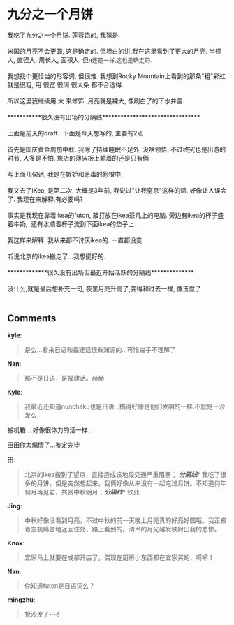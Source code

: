 # 九分之一个月饼

<div id="msgcns!9884D0A402622CB2!3425" class="bvMsg"><div>我吃了九分之一个月饼. 莲蓉馅的, 我猜是.</div>
<div> </div>
<div>米国的月亮不会更圆, 这是确定的. 但坦白的讲,我在这里看到了更大的月亮. 半径大, 直径大, 周长大, 面积大. 但<font face="Times New Roman" color="#000000" size="3">π<font size="2"><font face="Verdana" color="#444444"><font size="2">还是一样,这也是确定的.</font></font></font></font></div>
<div> </div>
<div>我想找个更恰当的形容词, 但很难. 我想到Rocky Mountain上看到的那条&quot;粗&quot;彩虹. 就是很粗, 用 很宽 很阔 很大条 都不合适得.</div>
<div> </div>
<div>所以这里我继续用 大 来修饰. 月亮就是裸大, 像刷白了的下水井盖.</div>
<div> </div>
<div>***********很久没有出场的分隔线********************************</div>
<div> </div>
<div>上面是前天的draft.  下面是今天想写的, 主要有2点</div>
<div> </div>
<div>首先是国庆黄金周加中秋. 我除了持续睡眠不足外, 没啥领悟. 不过终究也是出游的时节, 人多是不怕. 旅店的薄床板上躺着的还是只有俩</div>
<div> </div>
<div>写上面几句话, 我是在嫉妒和恶毒的怨恨中.</div>
<div> </div>
<div>我又去了iKea, 是第二次. 大概是3年前, 我说过&quot;让我窒息&quot;这样的话, 好像让人误会了. 我现在来解释,有必要吗? </div>
<div> </div>
<div>事实是我现在靠着ikea的futon, 敲打放在ikea茶几上的电脑. 旁边有ikea的杯子盛着牛奶,  还有水顺着杯子流到下面ikea的垫子上.</div>
<div> </div>
<div>我这样来解释. 我从来都不讨厌ikea的. 一直都没变</div>
<div> </div>
<div>听说北京的ikea搬走了...我想挺好的. </div>
<div> </div>
<div>*************很久没有出场但最近开始活跃的分隔线**************</div>
<div> </div>
<div>没什么,就是最后想补充一句, 夜里月亮升高了,变得和过去一样, 像玉盘了</div>
<div> </div></div>

## Comments

**kyle**:
> 是么...看来日语和福建话很有渊源的...可惜鬼子不理解了

**Nan**:
> 那不是日语，是福建话。赫赫

**Kyle**:
> 我最近还知道nunchaku也是日语...搞得好像是他们发明的一样.不就是一沙发么


搬机箱....好像很体力的活一样...


田田你太煽情了...鉴定完毕

**田**:
> 北京的ikea搬到了望京，直接造成该地段交通严重阻塞；
*************分隔线**************
我吃了很多的月饼，但是突然想起来，我俩好像从来没有一起吃过月饼。不知道何年何月再见君，共赏中秋明月；*************分隔线**************
钦此

**Jing**:
> 中秋好像没看到月亮，不过中秋的前一天晚上月亮真的好亮好圆哦。我正搬着主机痛苦地返回住处，路上看到的。清冷的月光越发映射出我的悲惨。

**Knox**:
> 宜家马上就要在成都开店了。偶现在厨房小东西都在宜家买的，嗬嗬！

**Nan**:
> 你知道futon是日语词么？

**mingzhu**:
> 抢沙发了~~!

